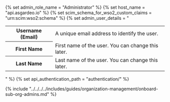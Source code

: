 {% set admin_role_name = "Administrator" %}
{% set host_name = "api.asgardeo.io" %}
{% set scim_schema_for_wso2_custom_claims = "urn:scim:wso2:schema" %}
{% set admin_user_details = "
<table>
    <tr>
        <th>Username (Email)</th>
        <td>A unique email address to identify the user.</td>
    </tr>
    <tr>
        <th>First Name</th>
        <td>First name of the user. You can change this later.</td>
    </tr>
    <tr>
        <th>Last Name</th>
        <td>Last name of the user. You can change this later.</td>
    </tr>
    </table>
" %}
{% set api_authentication_path = "authentication/" %}

{% include "../../../../includes/guides/organization-management/onboard-sub-org-admins.md" %}